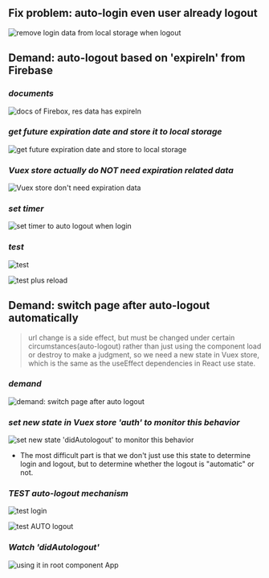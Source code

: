 ## **Fix problem: auto-login even user already logout**

![remove login data from local storage when logout](./pic/01.png) 

## **Demand: auto-logout based on 'expireIn' from Firebase**

### _documents_

![docs of Firebox, res data has expireIn](./pic/02.png) 

### _get future expiration date and store it to local storage_

![get future expiration date and store to local storage](./pic/03.png) 

### _Vuex store actually do NOT need expiration related data_

![Vuex store don't need expiration data](./pic/04.png) 

### _set timer_

![set timer to auto logout when login](./pic/05.png) 

### _test_

![test](./pic/06.png) 

![test plus reload](./pic/07.png) 

## **Demand: switch page after auto-logout automatically**

> url change is a side effect, but must be changed under certain circumstances(auto-logout) rather than just using the component load or destroy to make a judgment, so we need a new state in Vuex store, which is the same as the useEffect dependencies in React use state.

### _demand_

![demand: switch page after auto logout](./pic/08.png) 

### _set new state in Vuex store 'auth' to monitor this behavior_

![set new state 'didAutologout' to monitor this behavior](./pic/09.png) 

- The most difficult part is that we don't just use this state to determine login and logout, but to determine whether the logout is "automatic" or not.

### _TEST auto-logout mechanism_

![test login](./pic/10.png) 

![test AUTO logout](./pic/11.png) 

### _Watch 'didAutologout'_

![using it in root component App](./pic/12.png) 

